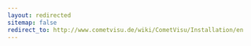 ```yaml
---
layout: redirected
sitemap: false
redirect_to: http://www.cometvisu.de/wiki/CometVisu/Installation/en
---
```


